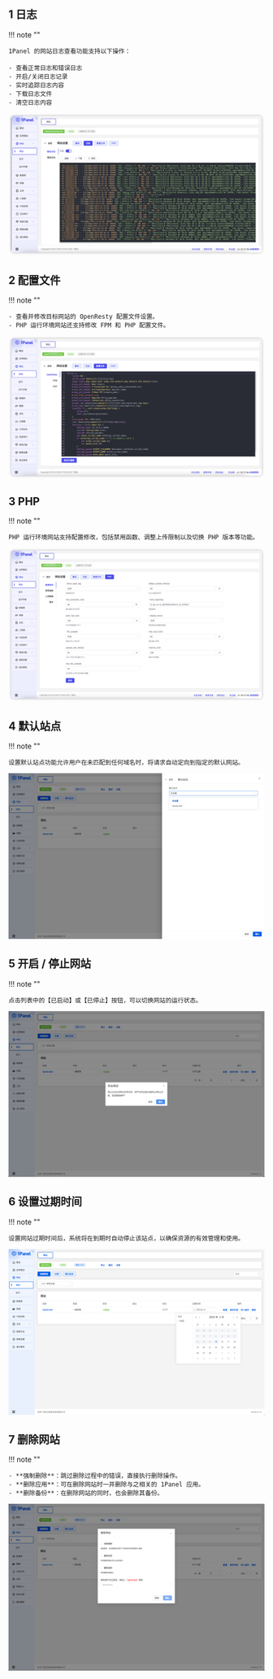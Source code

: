 
## 1 日志

!!! note ""

    1Panel 的网站日志查看功能支持以下操作：

    - 查看正常日志和错误日志
    - 开启/关闭日志记录
    - 实时追踪日志内容
    - 下载日志文件
    - 清空日志内容

![img.png](../../img/websites/log.png)

## 2 配置文件

!!! note ""

    - 查看并修改目标网站的 OpenResty 配置文件设置。
    - PHP 运行环境网站还支持修改 FPM 和 PHP 配置文件。

![img.png](../../img/websites/web_openresty.png)

## 3 PHP

!!! note ""

    PHP 运行环境网站支持配置修改，包括禁用函数、调整上传限制以及切换 PHP 版本等功能。

![img.png](../../img/websites/web_php.png)

## 4 默认站点

!!! note ""

    设置默认站点功能允许用户在未匹配到任何域名时，将请求自动定向到指定的默认网站。

![img.png](../../img/websites/website_default.png)

## 5 开启 / 停止网站

!!! note ""

    点击列表中的【已启动】或【已停止】按钮，可以切换网站的运行状态。

![img.png](../../img/websites/website_start.png)

## 6 设置过期时间

!!! note ""

    设置网站过期时间后，系统将在到期时自动停止该站点，以确保资源的有效管理和使用。

![img.png](../../img/websites/web_expire.png)

## 7 删除网站

!!! note ""
    
    - **强制删除**：跳过删除过程中的错误，直接执行删除操作。
    - **删除应用**：可在删除网站时一并删除与之相关的 1Panel 应用。
    - **删除备份**：在删除网站的同时，也会删除其备份。

![img.png](../../img/websites/website_del.png)
